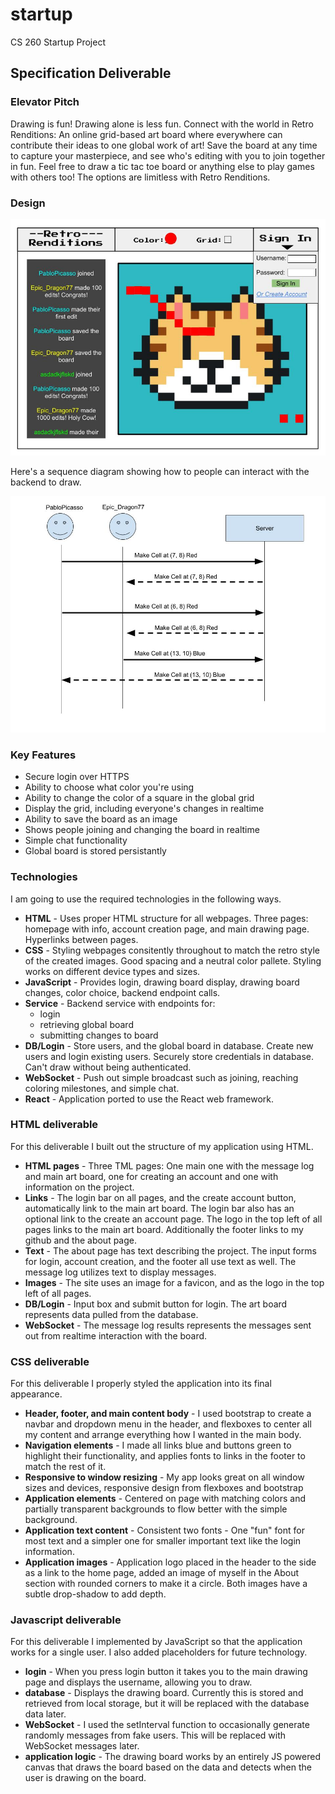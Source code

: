 # startup
CS 260 Startup Project

## Specification Deliverable

### Elevator Pitch

Drawing is fun! Drawing alone is less fun. Connect with the world in Retro Renditions: An online grid-based art board where everywhere can contribute their ideas to one global work of art! Save the board at any time to capture your masterpiece, and see who's editing with you to join together in fun. Feel free to draw a tic tac toe board or anything else to play games with others too! The options are limitless with Retro Renditions.

### Design

![Design](StartupDesign.jpg)

Here's a sequence diagram showing how to people can interact with the backend to draw.

![Sequence diagram](SequenceDiagram.jpg)

### Key Features

- Secure login over HTTPS
- Ability to choose what color you're using
- Ability to change the color of a square in the global grid
- Display the grid, including everyone's changes in realtime
- Ability to save the board as an image
- Shows people joining and changing the board in realtime
- Simple chat functionality
- Global board is stored persistantly

### Technologies

I am going to use the required technologies in the following ways.

- **HTML** - Uses proper HTML structure for all webpages. Three pages: homepage with info, account creation page, and main drawing page. Hyperlinks between pages.
- **CSS** - Styling webpages consitently throughout to match the retro style of the created images. Good spacing and a neutral color pallete. Styling works on different device types and sizes.
- **JavaScript** - Provides login, drawing board display, drawing board changes, color choice, backend endpoint calls.
- **Service** - Backend service with endpoints for:
  - login
  - retrieving global board
  - submitting changes to board
- **DB/Login** - Store users, and the global board in database. Create new users and login existing users. Securely store credentials in database. Can't draw without being authenticated.
- **WebSocket** - Push out simple broadcast such as joining, reaching coloring milestones, and simple chat.
- **React** - Application ported to use the React web framework.
  
  
### HTML deliverable  
  
For this deliverable I built out the structure of my application using HTML.  
  
- **HTML pages** - Three TML pages: One main one with the message log and main art board, one for creating an account and one with information on the project.  
- **Links** - The login bar on all pages, and the create account button, automatically link to the main art board. The login bar also has an optional link to the create an account page. The logo in the top left of all pages links to the main art board. Additionally the footer links to my github and the about page.  
- **Text** - The about page has text describing the project. The input forms for login, account creation, and the footer all use text as well. The message log utilizes text to display messages.  
- **Images** - The site uses an image for a favicon, and as the logo in the top left of all pages.  
- **DB/Login** - Input box and submit button for login. The art board represents data pulled from the database.  
- **WebSocket** - The message log results represents the messages sent out from realtime interaction with the board.
  
  
### CSS deliverable

For this deliverable I properly styled the application into its final appearance.

- **Header, footer, and main content body** - I used bootstrap to create a navbar and dropdown menu in the header, and flexboxes to center all my content and arrange everything how I wanted in the main body.
- **Navigation elements** - I made all links blue and buttons green to highlight their functionality, and applies fonts to links in the footer to match the rest of it.
- **Responsive to window resizing** - My app looks great on all window sizes and devices, responsive design from flexboxes and bootstrap
- **Application elements** - Centered on page with matching colors and partially transparent backgrounds to flow better with the simple background.
- **Application text content** - Consistent two fonts - One "fun" font for most text and a simpler one for smaller important text like the login information.
- **Application images** - Application logo placed in the header to the side as a link to the home page, added an image of myself in the About section with rounded corners to make it a circle. Both images have a subtle drop-shadow to add depth.  
  
  
### Javascript deliverable  
  
For this deliverable I implemented by JavaScript so that the application works for a single user. I also added placeholders for future technology.

- **login** - When you press login button it takes you to the main drawing page and displays the username, allowing you to draw.
- **database** - Displays the drawing board. Currently this is stored and retrieved from local storage, but it will be replaced with the database data later.
- **WebSocket** - I used the setInterval function to occasionally generate randomly messages from fake users. This will be replaced with WebSocket messages later.
- **application logic** - The drawing board works by an entirely JS powered canvas that draws the board based on the data and detects when the user is drawing on the board.
